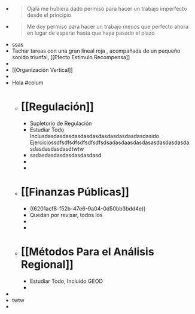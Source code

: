 - > Ojalá me hubiera dado permiso para hacer un trabajo imperfecto desde el principio
- > Me doy permiso para hacer un trabajo menos que perfecto ahora en lugar de esperar hasta que haya pasado el plazo
- ssas
- Tachar tareas con una gran lineal roja , acompañada de un pequeño sonido triunfal, [[Efecto Estimulo Recompensa]]
-
- [[Organización Vertical]]
-
- Hola #colum
	- # [[Regulación]]
		- Supletorio de Regulación
		- Estudiar Todo Inclusdasdasdasdasdasdasdasdasdasdasdasdasido Ejerciciossdfsdfsdfsdfsdfsdfsdsadasdaasdasdasasdasdasdasdasdasdasdasdasdtwtw
		- sadasdasdasdasdasdasdasd
		-
		-
	- # [[Finanzas Públicas]]
		- ((6201acf8-f52b-47e6-9a04-0d50bb3bdd4e))
		- Quedan  por revisar, todos los
		-
		-
	- # [[Métodos Para el Análisis Regional]]
		- Estudiar Todo, Incluido GEOD
		-
-
- twtw
-